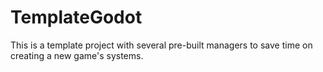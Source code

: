 # TemplateGodot
This is a template project with several pre-built managers to save time on creating a new game's systems.
